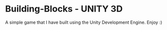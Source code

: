 # Building-Blocks - UNITY 3D
A simple game that I have built using the Unity Development Engine. Enjoy :) 
